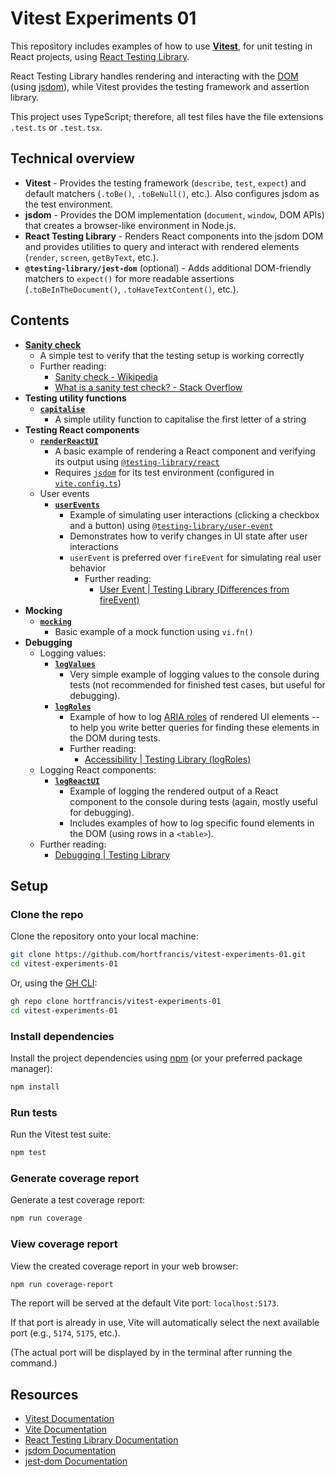 # Vitest Experiments 01

This repository includes examples of how to use [**Vitest**](https://vitest.dev/), for unit testing in React projects, using [React Testing Library](https://testing-library.com/docs/react-testing-library/intro/). 

React Testing Library handles rendering and interacting with the [DOM](https://developer.mozilla.org/en-US/docs/Web/API/Document_Object_Model) (using [jsdom](https://github.com/jsdom/jsdom)), while Vitest provides the testing framework and assertion library.

This project uses TypeScript; therefore, all test files have the file extensions `.test.ts` or `.test.tsx`.

## Technical overview

- **Vitest** - Provides the testing framework (`describe`, `test`, `expect`) and default matchers (`.toBe()`, `.toBeNull()`, etc.). Also configures jsdom as the test environment.
- **jsdom** - Provides the DOM implementation (`document`, `window`, DOM APIs) that creates a browser-like environment in Node.js.
- **React Testing Library** - Renders React components into the jsdom DOM and provides utilities to query and interact with rendered elements (`render`, `screen`, `getByText`, etc.).
- **`@testing-library/jest-dom`** (optional) - Adds additional DOM-friendly matchers to `expect()` for more readable assertions (`.toBeInTheDocument()`, `.toHaveTextContent()`, etc.).

## Contents

- [**Sanity check**](./tests/sanity-check.test.ts)
  - A simple test to verify that the testing setup is working correctly
  - Further reading:
    - [Sanity check - Wikipedia](https://en.wikipedia.org/wiki/Sanity_check)
    - [What is a sanity test check? - Stack Overflow](https://stackoverflow.com/questions/4055733/what-is-a-sanity-test-check)
- **Testing utility functions**
  - [**`capitalise`**](./tests/capitalise.test.ts)
    - A simple utility function to capitalise the first letter of a string
- **Testing React components**
  - [**`renderReactUI`**](./tests/renderReactUI.test.tsx)
    - A basic example of rendering a React component and verifying its output using [`@testing-library/react`](https://testing-library.com/docs/react-testing-library/intro/)
    - Requires [`jsdom`](https://github.com/jsdom/jsdom) for its test environment (configured in [`vite.config.ts`](./vite.config.ts))
  - User events 
    - [**`userEvents`**](./tests/userEvents.test.tsx)
      - Example of simulating user interactions (clicking a checkbox and a button) using [`@testing-library/user-event`](https://github.com/testing-library/user-event)
      - Demonstrates how to verify changes in UI state after user interactions
      - `userEvent` is preferred over `fireEvent` for simulating real user behavior
        - Further reading:
          - [User Event | Testing Library (Differences from fireEvent)](https://testing-library.com/docs/user-event/intro/#differences-from-fireevent)
- **Mocking**
  - [**`mocking`**](./tests/mocking.test.ts)
    - Basic example of a mock function using `vi.fn()`
- **Debugging**
  - Logging values:
    - [**`logValues`**](./tests/logValues.test.ts)
      - Very simple example of logging values to the console during tests (not recommended for finished test cases, but useful for debugging).
    - [**`logRoles`**](./tests/logRoles.test.tsx)
      - Example of how to log [ARIA roles](https://developer.mozilla.org/en-US/docs/Web/Accessibility/ARIA/Reference/Roles) of rendered UI elements -- to help you write better queries for finding these elements in the DOM during tests.
      - Further reading:
        - [Accessibility | Testing Library (logRoles)](https://testing-library.com/docs/dom-testing-library/api-accessibility#logroles)
  - Logging React components:
    - [**`logReactUI`**](./tests/logReactUI.test.tsx)
      - Example of logging the rendered output of a React component to the console during tests (again, mostly useful for debugging).
      - Includes examples of how to log specific found elements in the DOM (using rows in a `<table>`).
  - Further reading:
    - [Debugging | Testing Library](https://testing-library.com/docs/dom-testing-library/api-debugging)

## Setup

### Clone the repo

Clone the repository onto your local machine:

```bash
git clone https://github.com/hortfrancis/vitest-experiments-01.git
cd vitest-experiments-01
```

Or, using the [GH CLI](https://cli.github.com/):

```bash
gh repo clone hortfrancis/vitest-experiments-01
cd vitest-experiments-01
```

### Install dependencies

Install the project dependencies using [npm](https://www.npmjs.com/) (or your preferred package manager):

```bash
npm install
```

### Run tests

Run the Vitest test suite:

```bash
npm test
```

### Generate coverage report

Generate a test coverage report:

```bash
npm run coverage
```

### View coverage report

View the created coverage report in your web browser:

```bash
npm run coverage-report
```

The report will be served at the default Vite port: `localhost:5173`.

If that port is already in use, Vite will automatically select the next available port (e.g., `5174`, `5175`, etc.).

(The actual port will be displayed by in the terminal after running the command.)

## Resources

- [Vitest Documentation](https://vitest.dev/)
- [Vite Documentation](https://vite.dev/)
- [React Testing Library Documentation](https://testing-library.com/docs/react-testing-library/intro/)
- [jsdom Documentation](https://github.com/jsdom/jsdom)
- [jest-dom Documentation](https://github.com/testing-library/jest-dom)
